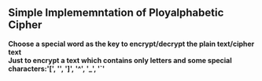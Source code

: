 ## Simple Implememntation of Ployalphabetic Cipher
**Choose a special word  as the key to encrypt/decrypt the plain text/cipher text** <br>
**Just to encrypt a text which contains only letters and some special characters:'[', '\', ']', '^', '_', '`'**
